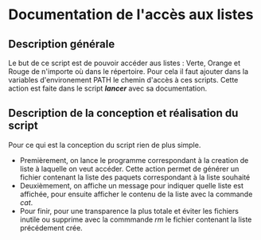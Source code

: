 # Documentation de l'accès aux listes

## Description générale
Le but de ce script est de pouvoir accéder aus listes : Verte, Orange et Rouge de n'importe où dans le répertoire. Pour cela il faut ajouter dans la variables d'environement PATH le chemin d'accès à ces scripts. Cette action est faite dans le script ***lancer*** avec sa documentation.

## Description de la conception et réalisation du script
Pour ce qui est la conception du script rien de plus simple.
- Premièrement, on lance le programme correspondant à la creation de liste à laquelle on veut accéder. Cette action permet de générer un fichier contenant la liste des paquets correspondant à la liste souhaité
- Deuxièmement, on affiche un message pour indiquer quelle liste est affichée, pour ensuite afficher le contenu de la liste avec la commande *cat*.
- Pour finir, pour une transparence la plus totale et éviter les fichiers inutile ou supprime avec la commmande *rm* le fichier contenant la liste précédement crée.